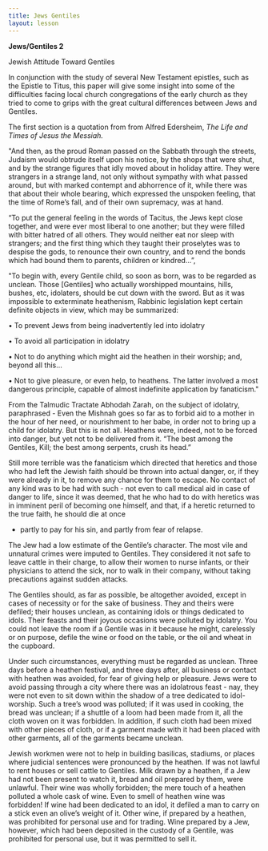 ```yaml
---
title: Jews Gentiles
layout: lesson
---
```



**Jews/Gentiles 2**

Jewish Attitude Toward Gentiles

In conjunction with the study of several New Testament epistles, such as
the Epistle to Titus, this paper will give some insight into some of the
difficulties facing local church congregations of the early church as
they tried to come to grips with the great cultural differences between
Jews and Gentiles.

The first section is a quotation from from Alfred Edersheim, *The Life
and Times of Jesus the Messiah.*

"And then, as the proud Roman passed on the Sabbath through the streets,
Judaism would obtrude itself upon his notice, by the shops that were
shut, and by the strange figures that idly moved about in holiday
attire. They were strangers in a strange land, not only without sympathy
with what passed around, but with marked contempt and abhorrence of it,
while there was that about their whole bearing, which expressed the
unspoken feeling, that the time of Rome’s fall, and of their own
supremacy, was at hand.

“To put the general feeling in the words of Tacitus, the Jews kept close
together, and were ever most liberal to one another; but they were
filled with bitter hatred of all others. They would neither eat nor
sleep with strangers; and the first thing which they taught their
proselytes was to despise the gods, to renounce their own country, and
to rend the bonds which had bound them to parents, children or
kindred…”,

"To begin with, every Gentile child, so soon as born, was to be regarded
as unclean. Those [Gentiles] who actually worshipped mountains, hills,
bushes, etc, idolaters, should be cut down with the sword. But as it was
impossible to exterminate heathenism, Rabbinic legislation kept certain
definite objects in view, which may be summarized:

• To prevent Jews from being inadvertently led into idolatry

• To avoid all participation in idolatry

• Not to do anything which might aid the heathen in their worship; and,
beyond all this…

• Not to give pleasure, or even help, to heathens. The latter involved a
most dangerous principle, capable of almost indefinite application by
fanaticism."

From the Talmudic Tractate Abhodah Zarah, on the subject of idolatry,
paraphrased - Even the Mishnah goes so far as to forbid aid to a mother
in the hour of her need, or nourishment to her babe, in order not to
bring up a child for idolatry. But this is not all. Heathens were,
indeed, not to be forced into danger, but yet not to be delivered from
it. “The best among the Gentiles, Kill; the best among serpents, crush
its head.”

Still more terrible was the fanaticism which directed that heretics and
those who had left the Jewish faith should be thrown into actual danger,
or, if they were already in it, to remove any chance for them to escape.
No contact of any kind was to be had with such - not even to call
medical aid in case of danger to life, since it was deemed, that he who
had to do with heretics was in imminent peril of becoming one himself,
and that, if a heretic returned to the true faith, he should die at once
- partly to pay for his sin, and partly from fear of relapse.

The Jew had a low estimate of the Gentile’s character. The most vile and
unnatural crimes were imputed to Gentiles. They considered it not safe
to leave cattle in their charge, to allow their women to nurse infants,
or their physicians to attend the sick, nor to walk in their company,
without taking precautions against sudden attacks.

The Gentiles should, as far as possible, be altogether avoided, except
in cases of necessity or for the sake of business. They and theirs were
defiled; their houses unclean, as containing idols or things dedicated
to idols. Their feasts and their joyous occasions were polluted by
idolatry. You could not leave the room if a Gentile was in it because he
might, carelessly or on purpose, defile the wine or food on the table,
or the oil and wheat in the cupboard.

Under such circumstances, everything must be regarded as unclean. Three
days before a heathen festival, and three days after, all business or
contact with heathen was avoided, for fear of giving help or pleasure.
Jews were to avoid passing through a city where there was an idolatrous
feast - nay, they were not even to sit down within the shadow of a tree
dedicated to idol-worship. Such a tree’s wood was polluted; if it was
used in cooking, the bread was unclean; if a shuttle of a loom had been
made from it, all the cloth woven on it was forbidden. In addition, if
such cloth had been mixed with other pieces of cloth, or if a garment
made with it had been placed with other garments, all of the garments
became unclean.

Jewish workmen were not to help in building basilicas, stadiums, or
places where judicial sentences were pronounced by the heathen. If was
not lawful to rent houses or sell cattle to Gentiles. Milk drawn by a
heathen, if a Jew had not been present to watch it, bread and oil
prepared by them, were unlawful. Their wine was wholly forbidden; the
mere touch of a heathen polluted a whole cask of wine. Even to smell of
heathen wine was forbidden! If wine had been dedicated to an idol, it
defiled a man to carry on a stick even an olive’s weight of it. Other
wine, if prepared by a heathen, was prohibited for personal use and for
trading. Wine prepared by a Jew, however, which had been deposited in
the custody of a Gentile, was prohibited for personal use, but it was
permitted to sell it.

